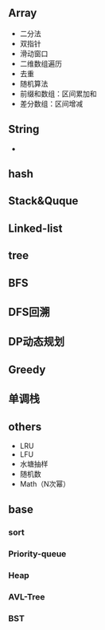 ## Array
- 二分法
- 双指针
- 滑动窗口
- 二维数组遍历
- 去重
- 随机算法
- 前缀和数组：区间累加和
- 差分数组：区间增减
## String
- 
## hash
## Stack&Quque
## Linked-list
## tree
## BFS
## DFS回溯
## DP动态规划
## Greedy
## 单调栈
## others
- LRU
- LFU
- 水塘抽样
- 随机数
- Math（N次幂）
## base
### sort
### Priority-queue
### Heap
### AVL-Tree
### BST